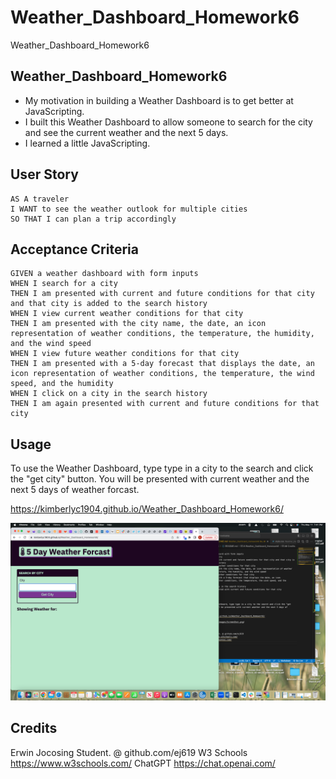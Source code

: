 # Weather_Dashboard_Homework6
Weather_Dashboard_Homework6


## Weather_Dashboard_Homework6

- My motivation in building a Weather Dashboard is to get better at JavaScripting.
- I built this Weather Dashboard to allow someone to search for the city and see the current weather and the next 5 days.
- I learned a little JavaScripting.

## User Story
```
AS A traveler
I WANT to see the weather outlook for multiple cities
SO THAT I can plan a trip accordingly
```

## Acceptance Criteria

```
GIVEN a weather dashboard with form inputs
WHEN I search for a city
THEN I am presented with current and future conditions for that city and that city is added to the search history
WHEN I view current weather conditions for that city
THEN I am presented with the city name, the date, an icon representation of weather conditions, the temperature, the humidity, and the wind speed
WHEN I view future weather conditions for that city
THEN I am presented with a 5-day forecast that displays the date, an icon representation of weather conditions, the temperature, the wind speed, and the humidity
WHEN I click on a city in the search history
THEN I am again presented with current and future conditions for that city
```

## Usage

To use the Weather Dashboard, type type in a city to the search and click the "get city" button. You will be presented with current weather and the next 5 days of weather forcast.

https://kimberlyc1904.github.io/Weather_Dashboard_Homework6/

![screenshot](assets/images/ScreenShot.png)

## Credits

Erwin Jocosing Student. @ github.com/ej619
W3 Schools https://www.w3schools.com/
ChatGPT https://chat.openai.com/

